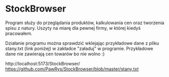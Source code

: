 # StockBrowser

Program służy do przeglądania produktów, kalkulowania cen oraz tworzenia spisu z natury.
Uszyty na miarę dla pewnej firmy, w której kiedyś pracowałem.

Działanie programu można sprawdzić wklejając przykładowe dane z pliku stany.txt (link poniżej) w zakładce "załaduj" w programie.
Przykładowe dane nie zawierają cen towarów bo nie wolno :)

http://localhost:5173/StockBrowser/
https://github.com/PawRys/StockBrowser/blob/master/stany.txt
